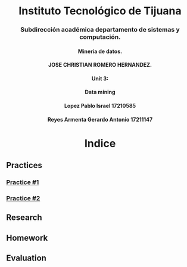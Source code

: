 
<h1 align="center"> Instituto Tecnológico de Tijuana </h1>
<h3 align="center"> Subdirección académica departamento de sistemas y computación.</h3>


<h4 align="center"> Mineria de datos.</h4>


<h4 align="center"> JOSE CHRISTIAN ROMERO HERNANDEZ.</h4>


<h4 align="center">Unit 3:</h4>


<h4 align="center">  Data mining</h4>


<h4 align="center"> Lopez Pablo Israel 17210585</h4>
<h4 align="center"> Reyes Armenta Gerardo Antonio 17211147</h4>



<h1 align="center"> Indice </h1>

## Practices

###  [Practice #1](https://github.com/israelpablo/MineriaDatos/blob/Unit3/Unit3/Practices/Pracice1/logisticRegression.md)

### [Practice #2](https://github.com/israelpablo/MineriaDatos/blob/Unit3/Unit3/Practices/Practice2/knn.md)


## Research


## Homework

## Evaluation
